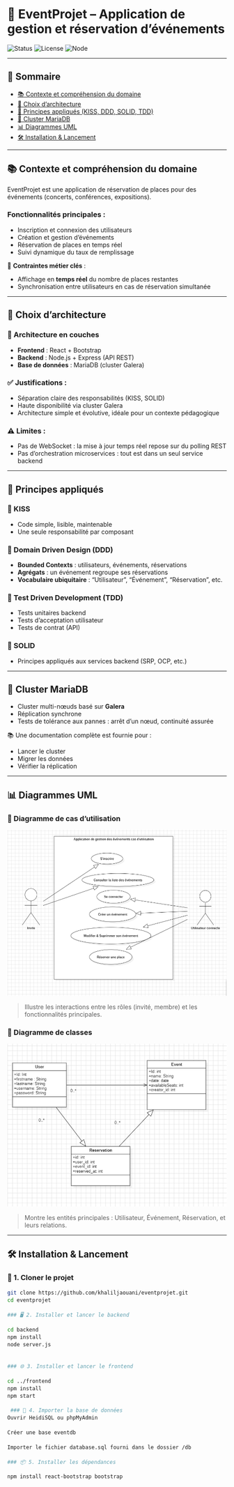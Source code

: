 # 🎫 EventProjet – Application de gestion et réservation d’événements

![Status](https://img.shields.io/badge/status-En%20cours-blue)
![License](https://img.shields.io/badge/license-MIT-green)
![Node](https://img.shields.io/badge/node-%3E=18.0.0-brightgreen)

---

## 📖 Sommaire

- [📚 Contexte et compréhension du domaine](#contexte-et-compréhension-du-domaine)
- [🧱 Choix d’architecture](#choix-darchitecture)
- [🧬 Principes appliqués (KISS, DDD, SOLID, TDD)](#principes-appliqués)
- [💾 Cluster MariaDB](#cluster-mariadb)
- [📊 Diagrammes UML](#diagrammes-uml)
- [🛠️ Installation & Lancement](#installation--lancement)

---

## 📚 Contexte et compréhension du domaine

EventProjet est une application de réservation de places pour des événements (concerts, conférences, expositions).

### Fonctionnalités principales :
- Inscription et connexion des utilisateurs
- Création et gestion d’événements
- Réservation de places en temps réel
- Suivi dynamique du taux de remplissage

🔁 **Contraintes métier clés** :
- Affichage en **temps réel** du nombre de places restantes
- Synchronisation entre utilisateurs en cas de réservation simultanée

---

## 🧱 Choix d’architecture

### 🧩 Architecture en couches

- **Frontend** : React + Bootstrap
- **Backend** : Node.js + Express (API REST)
- **Base de données** : MariaDB (cluster Galera)

### ✅ Justifications :

- Séparation claire des responsabilités (KISS, SOLID)
- Haute disponibilité via cluster Galera
- Architecture simple et évolutive, idéale pour un contexte pédagogique

### ⚠️ Limites :

- Pas de WebSocket : la mise à jour temps réel repose sur du polling REST
- Pas d’orchestration microservices : tout est dans un seul service backend

---

## 🧬 Principes appliqués

### 🔹 KISS
- Code simple, lisible, maintenable
- Une seule responsabilité par composant

### 🔹 Domain Driven Design (DDD)
- **Bounded Contexts** : utilisateurs, événements, réservations
- **Agrégats** : un événement regroupe ses réservations
- **Vocabulaire ubiquitaire** : “Utilisateur”, “Événement”, “Réservation”, etc.

### 🔹 Test Driven Development (TDD)
- Tests unitaires backend
- Tests d’acceptation utilisateur
- Tests de contrat (API)

### 🔹 SOLID
- Principes appliqués aux services backend (SRP, OCP, etc.)

---

## 💾 Cluster MariaDB

- Cluster multi-nœuds basé sur **Galera**
- Réplication synchrone
- Tests de tolérance aux pannes : arrêt d’un nœud, continuité assurée

📚 Une documentation complète est fournie pour :
- Lancer le cluster
- Migrer les données
- Vérifier la réplication

---


## 📊 Diagrammes UML

### 🧍 Diagramme de cas d’utilisation

![Diagramme de cas d'utilisation](./docs/diagramme_cas_utilisation.png.PNG)

> Illustre les interactions entre les rôles (invité, membre) et les fonctionnalités principales.

### 🧩 Diagramme de classes

![Diagramme de classes](./docs/diagramme_classes.png.PNG)

> Montre les entités principales : Utilisateur, Événement, Réservation, et leurs relations.

---

## 🛠️ Installation & Lancement

### 🔁 1. Cloner le projet

```bash
git clone https://github.com/khaliljaouani/eventprojet.git
cd eventprojet

### 🖥️ 2. Installer et lancer le backend

cd backend
npm install
node server.js


### 🌐 3. Installer et lancer le frontend

cd ../frontend
npm install
npm start

 ### 💾 4. Importer la base de données
Ouvrir HeidiSQL ou phpMyAdmin

Créer une base eventdb

Importer le fichier database.sql fourni dans le dossier /db

### 📦 5. Installer les dépendances

npm install react-bootstrap bootstrap
